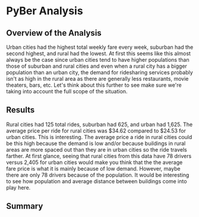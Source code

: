 # PyBer Analysis

## Overview of the Analysis
Urban cities had the highest total weekly fare every week, suburban had the second highest, and rural had the lowest. At first this seems like this almost always be the case since urban cities tend to have higher populations than those of suburban and rural cities and even when a rural city has a bigger population than an urban city, the demand for ridesharing services probably isn't as high in the rural area as there are generally less restaurants, movie theaters, bars, etc. Let's think about this further to see make sure we're taking into account the full scope of the situation.

## Results
Rural cities had 125 total rides, suburban had 625, and urban had 1,625. The average price per ride for rural cities was $34.62 compared to $24.53 for urban cities. This is interesting. The average price a ride in rural cities could be this high because the demand is low and/or because buildings in rural areas are more spaced out than they are in urban cities so the ride travels farther. At first glance, seeing that rural cities from this data have 78 drivers versus 2,405 for urban cities would make you think that the the average fare price is what it is mainly because of low demand. However, maybe there are only 78 drivers because of the population. It would be interesting to see how population and average distance between buildings come into play here.

## Summary

